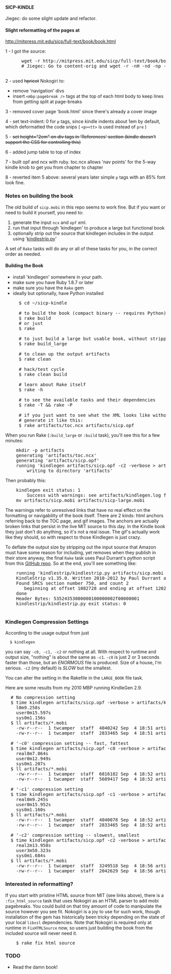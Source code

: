 #### SICP-KINDLE

Jiegec: do some slight update and refactor.

#### Slight reformatting of the pages at

http://mitpress.mit.edu/sicp/full-text/book/book.html

1 - I got the source:

<pre>
      wget -r http://mitpress.mit.edu/sicp/full-text/book/book.html
      # Jiegec: Go to content-orig and wget -r -nH -nd -np -m https://mitpress.mit.edu/sicp/full-text/book/book.html
 
</pre>

2 - used ~~hpricot~~ Nokogiri to:

* remove 'navigation' divs
* insert <code>&lt;mbp:pagebreak /&gt;</code> tags at the top of each html body to keep lines from getting split at page-breaks

3 - removed cover page 'book.html' since there's already a cover image

4 - set text-indent: 0 for <code>p</code> tags, since kindle indents about 1em by default, which deformatted the code snips ( <code>&lt;p&gt;&lt;tt&gt;</code> is used instead of <code>pre</code> )

5 - ~~set height="2em" on div tags in 'References' section (kindle doesn't support the CSS for controlling this)~~

6 - added jump table to top of index

7 - built opf and ncx with ruby.  toc.ncx allows 'nav points' for the 5-way kindle knob to get you from chapter to chapter

8 - reverted item 5 above: several years later simple <code>p</code> tags with an 85% font look fine.

### Notes on building the book

The old build of <code>sicp.mobi</code> in this repo seems to work fine.  But if you want or need to build it yourself, you need to:

1. generate the input <code>ncx</code> and <code>opf</code> xml.
2. run that input through 'kindlegen' to produce a large but functional book
3. optionally strip out the source that kindlegen includes in the output using '[kindlestrip.py](https://github.com/jefftriplett/kindlestrip)'

A set of <code>Rake</code> tasks will do any or all of these tasks for you, in the correct order as needed.

#### Building the Book

* install 'kindlegen' somewhere in your path.
* make sure you have Ruby 1.8.7 or later
* make sure you have the <code>Rake</code> gem
* ideally but optionally,  have Python installed

<pre>
     $ cd ~/sicp-kindle

     # to build the book (compact binary -- requires Python)
     $ rake build
     # or just
     $ rake

     # to just build a large but usable book, without stripping (no Python needed)
     $ rake build_large

     # to clean up the output artifacts
     $ rake clean

     # hack/test cycle
     $ rake clean build

     # learn about Rake itself
     $ rake -h

     # to see the available tasks and their dependencies
     $ rake -T && rake -P

     # if you just want to see what the XML looks like without building,
     # generate it like this:
     $ rake artifacts/toc.ncx artifacts/sicp.opf
</pre>

When you run Rake (<code>:build_large</code> or <code>:build</code> task), you'll see this for a few minutes:

<pre>
    mkdir -p artifacts
    generating 'artifacts/toc.ncx'
    generating 'artifacts/sicp.opf'
    running 'kindlegen artifacts/sicp.opf -c2 -verbose > artifacts/kindlegen.log'
        writing to directory 'artifacts'
</pre>

Then probably this:

<pre>
    kindlegen exit status: 1
        Success with warnings: see artifacts/kindlegen.log for information
    mv artifacts/sicp.mobi artifacts/sicp-large.mobi
</pre>

The warnings refer to unresolved links that have no real effect on the formatting or navigability of the book itself.  There are 2 kinds: html anchors referring back to the TOC page, and gif images.  The anchors are actually broken links that persist in the live MIT source to this day. In the Kindle book they just don't do anything, so it's not a real issue.  The gif's actually work like they should, so with respect to those Kindlegen is just crazy.

To deflate the output size by stripping out the input source that Amazon must have some reason for including, yet removes when they publish in their store anyway, the final <code>Rake</code> task uses Paul Durrant's python script from this [GitHub repo](https://github.com/jefftriplett/kindlestrip).  So at the end, you'll see something like:


<pre>
    running 'kindlestrip/kindlestrip.py artifacts/sicp.mobi artifacts/sicp-stripped.mobi'
    KindleStrip v1.35.0. Written 2010-2012 by Paul Durrant and Kevin Hendricks.
    Found SRCS section number 750, and count 2
       beginning at offset 1082728 and ending at offset 1202268
    done
    Header Bytes: 53524353000000100000002f00000001
    kindlestrip/kindlestrip.py exit status: 0

</pre>

### Kindlegen Compression Settings

According to the usage output from just

      $ kindlegen

you can say <code>-c0, -c1, -c2</code> or nothing at all.  With respect to runtime and output size, "nothing" is about the same as <code>-c1</code>. <code>-c0</code> is just 2 or 3 seconds faster than those, but an <em>ENORMOUS</em> file is produced.  Size of a house, I'm serious.  <code>-c2</code> (my default) is <em>SLOW</em> but the smallest.

You can alter the setting in the Rakefile in the <code>LARGE_BOOK</code> file task.

Here are some results from my 2010 MBP running KindleGen 2.9.

<pre>
  # No compression setting 
  $ time kindlegen artifacts/sicp.opf -verbose > artifacts/kindlegen.log
    l0m9.258s
    user0m15.597s
    sys0m1.156s
  $ ll artifacts/*.mobi
    -rw-r--r--  1 twcamper  staff  4040242 Sep  4 18:51 artifacts/sicp-large.mobi
    -rw-r--r--  1 twcamper  staff  2833465 Sep  4 18:51 artifacts/sicp.mobi

  # '-c0' compression setting -- fast, fattest
  $ time kindlegen artifacts/sicp.opf -c0 -verbose > artifacts/kindlegen.log
    real0m7.864s
    user0m12.949s
    sys0m1.207s
  $ ll artifacts/*.mobi
    -rw-r--r--  1 twcamper  staff  6816182 Sep  4 18:52 artifacts/sicp-large.mobi
    -rw-r--r--  1 twcamper  staff  5609417 Sep  4 18:52 artifacts/sicp.mobi

  # '-c1' compression setting 
  $ time kindlegen artifacts/sicp.opf -c1 -verbose > artifacts/kindlegen.log
    real0m9.245s
    user0m15.952s
    sys0m1.160s
  $ ll artifacts/*.mobi
    -rw-r--r--  1 twcamper  staff  4040078 Sep  4 18:52 artifacts/sicp-large.mobi
    -rw-r--r--  1 twcamper  staff  2833465 Sep  4 18:52 artifacts/sicp.mobi

  # '-c2' compression setting -- slowest, smallest
  $ time kindlegen artifacts/sicp.opf -c2 -verbose > artifacts/kindlegen.log
    real2m13.958s
    user3m58.323s
    sys0m1.684s
  $ ll artifacts/*.mobi
    -rw-r--r--  1 twcamper  staff  3249518 Sep  4 18:56 artifacts/sicp-large.mobi
    -rw-r--r--  1 twcamper  staff  2042629 Sep  4 18:56 artifacts/sicp.mobi
</pre>

### Interested in reformatting?

If you start with pristine HTML source from MIT (see links above), there is a <code>:fix_html_source</code> task that uses Nokogiri as an HTML parser to add mobi pagebreaks.
You could build on that tiny amount of code to manipulate the source however you see fit.  Nokogiri is a joy to use for such work, though installation of the gem has historically been tricky depending on the state of your local <code>libxsl</code> dependencies.
Note that Nokogiri is required only at runtime in <code>FixHTMLSource</code> now, so users just building the book from the included source will never need it.

<pre>
    $ rake fix_html_source
</pre>

### TODO

* Read the damn book!
